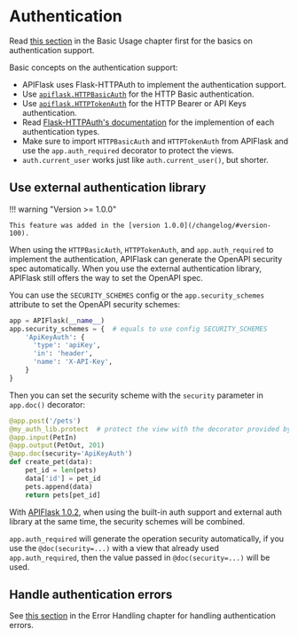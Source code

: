 # Authentication

Read [this section](/usage/#use-appauth_required-to-protect-your-views)
in the Basic Usage chapter first for the basics on authentication support.

Basic concepts on the authentication support:

- APIFlask uses Flask-HTTPAuth to implement the authentication support.
- Use [`apiflask.HTTPBasicAuth`](/api/security/#apiflask.security.HTTPBasicAuth)
  for the HTTP Basic authentication.
- Use [`apiflask.HTTPTokenAuth`](/api/security/#apiflask.security.HTTPTokenAuth)
  for the HTTP Bearer or API Keys authentication.
- Read [Flask-HTTPAuth's documentation](https://flask-httpauth.readthedocs.io/)
  for the implemention of each authentication types.
- Make sure to import `HTTPBasicAuth` and `HTTPTokenAuth` from APIFlask and use the
  `app.auth_required` decorator to protect the views.
- `auth.current_user` works just like `auth.current_user()`, but shorter.


## Use external authentication library

!!! warning "Version >= 1.0.0"

    This feature was added in the [version 1.0.0](/changelog/#version-100).

When using the `HTTPBasicAuth`, `HTTPTokenAuth`, and `app.auth_required` to implement
the authentication, APIFlask can generate the OpenAPI security spec automatically. When
you use the external authentication library, APIFlask still offers the way to set the
OpenAPI spec.

You can use the `SECURITY_SCHEMES` config or the `app.security_schemes` attribute to
set the OpenAPI security schemes:

```python
app = APIFlask(__name__)
app.security_schemes = {  # equals to use config SECURITY_SCHEMES
    'ApiKeyAuth': {
      'type': 'apiKey',
      'in': 'header',
      'name': 'X-API-Key',
    }
}
```

Then you can set the security scheme with the `security` parameter in `app.doc()` decorator:

```python hl_lines="5"
@app.post('/pets')
@my_auth_lib.protect  # protect the view with the decorator provided by external authentication library
@app.input(PetIn)
@app.output(PetOut, 201)
@app.doc(security='ApiKeyAuth')
def create_pet(data):
    pet_id = len(pets)
    data['id'] = pet_id
    pets.append(data)
    return pets[pet_id]
```

With [APIFlask 1.0.2](/changelog/#version-102), when using the built-in auth support and external auth
library at the same time, the security schemes will be combined.

`app.auth_required` will generate the operation security automatically, if you use the `@doc(security=...)`
with a view that already used `app.auth_required`, then the value passed in `@doc(security=...)` will be used.


## Handle authentication errors

See [this section](/error-handling/#handling-authentication-errors) in the Error Handling chapter for
handling authentication errors.
